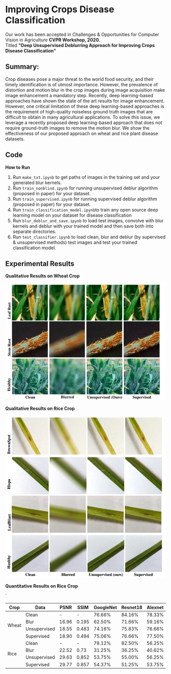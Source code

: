 # Improving Crops Disease Classification
Our work has been accepted in Challenges & Opportunities for Computer Vision in Agriculture **CVPR Workshop, 2020.** 
<br /> Titled **"Deep Unsupervised Deblurring Approach for Improving Crops Disease Classification"** 
<br />
## Summary:
Crop diseases pose a major threat to the world food security, and their timely identification is of utmost importance. However, the prevalence of distortion and motion blur in the crop images during image acquisition make image enhancement a mandatory step. Recently, deep learning-based approaches have shown the state of the art results for image enhancement. However, one critical limitation of these deep learning-based approaches is the requirement of high-quality noiseless ground truth images
that are difficult to obtain in many agricultural applications. To solve this issue, we leverage a recently proposed deep
learning-based approach that does not require ground-truth images to remove the motion blur. We show the effectiveness of our proposed approach on wheat and rice plant disease datasets.

## Code
**How to Run**
1. Run `make_txt.ipynb`  to get paths of images in the training set and your generated blur kernels.
2. Run `train_nonblind.ipynb`  for running unsupervised deblur algorithm (proposed in paper) for your dataset.
3. Run `train_supervised.ipynb`  for running supervised deblur algorithm (proposed in paper) for your dataset.
4. Run `train_classification_model.ipynb`to train any open source deep learning model on your dataset for disease classification
5. Run `blur_deblur_and_save.ipynb` to load test images, convolve with blur kernels and deblur with your trained model and then save  both into separate directories.
6. Run `test_classifier.ipynb` to load clean, blur and deblur (by supervised & unsupervised methods) test images and test your trained classification model.

## Experimental Results
**Qualitative Results on Wheat Crop**
<p align="center">
  <img src="./Images/wheat_quality.png" width="600" title="Qualitative result on wheat data">
</p>

**Qualitative Results on Rice Crop**
<p align="center">
  <img src="./Images/rice_quality.png" width="600" title="Qualitative result on wheat data">
</p>


**Quantitative Results on Rice Crop**
<table>
    <thead>
        <tr>
            <th>Crop</th>
            <th>Data</th>
            <th>PSNR</th>
            <th>SSIM</th>
            <th>GoogleNet</th>
            <th>Resnet18</th>
            <th>Alexnet</th>
            <th>VGG11</th>
            <th>Squeezenet</th>
            <th>Densenet</th>
        </tr>
    </thead>
    <tbody>
        <tr>
            <td rowspan=4>Wheat</td>
            <td> Clean  </td>
            <td>  -    </td>
            <td>  -    </td>
            <td>  76.66%   </td>
            <td>   84.16% </td>
            <td>  78.33% </td>
            <td>  68.33% </td>
            <td>   83.33%   </td>
            <td>  78.33%  </td>`
        </tr>
        <tr>
            <td> Blur   </td>
            <td> 16.96 </td>
            <td> 0.195 </td>
            <td>  62.50%   </td>
            <td>   71.66% </td>
            <td>  59.16% </td>
            <td>  46.66% </td>
            <td>   65.00%   </td>
            <td>  58.33%  </td>
        </tr>
        <tr>
            <td> Unsupervised </td>
            <td> 18.55 </td>
            <td> 0.483 </td>
            <td>  74.16%   </td>
            <td>   75.83% </td>
            <td>  76.66% </td>
            <td>  67.50% </td>
            <td>   77.50%   </td>
            <td>  73.33%  </td>
        </tr>
        <tr>
            <td> Supervised   </td>
            <td> 18.90 </td>
            <td> 0.494 </td>
            <td>  75.06%   </td>
            <td>   76.66% </td>
            <td>  77.50% </td>
            <td>  67.50% </td>
            <td>   78.33%   </td>
            <td>  74.16%  </td>
        </tr>
        <tr>
            <td rowspan=4> Rice  </td>
            <td> Clean  </td>
            <td>   -   </td>
            <td>  -    </td>
            <td>  78.12%   </td>
            <td>   82.50% </td>
            <td>  56.25% </td>
            <td>  83.75% </td>
            <td>   77.50%   </td>
            <td>  81.87%  </td>
        </tr>
        <tr>
            <td> Blur   </td>
            <td> 22.52 </td>
            <td> 0.73  </td>
            <td>  31.25%   </td>
            <td>   36.25% </td>
            <td>  40.62% </td>
            <td>  26.25% </td>
            <td>   25.62%   </td>
            <td>  30.00%  </td>
        </tr>
        <tr>
            <td> Unsupervised </td>
            <td> 29.63 </td>
            <td> 0.852 </td>
            <td>  53.75%   </td>
            <td>   55.00% </td>
            <td>  56.25% </td>
            <td>  52.50% </td>
            <td>   52.50%   </td>
            <td>  57.50%  </td>
        </tr>
        <tr>
            <td> Supervised   </td>
            <td> 29.77 </td>
            <td> 0.857 </td>
            <td>  54.37%   </td>
            <td>   51.25% </td>
            <td>  53.75% </td>
            <td>  56.25% </td>
            <td>   46.83%   </td>
            <td>  61.25%  </td>
        </tr>
    </tbody>
</table>
